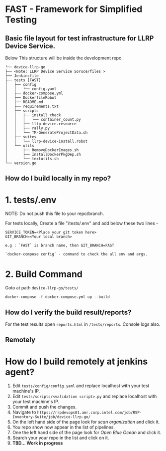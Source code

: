 # FAST - Framework for Simplified Testing

## Basic file layout for test infrastructure for LLRP Device Service.

 Below This structure will be inside the development repo. 

```
└── device-llrp-go
├── <Note: LLRP Device Service Soruce/files >
├── Jenkinsfile
├── tests [FAST]
│   ├── config
│   │   └── config.yaml
│   ├── docker-compose.yml
│   ├── DockerfileRobot
│   ├── README.md
│   ├── requirements.txt
│   ├── scripts
│   │   ├── install_check
│   │   │   └── container_count.py
│   │   ├── lltp-device.resource
│   │   ├── rally.py
│   │   └── TM-GenerateProjectData.sh
│   ├── suites
│   │   └── llrp-device-install.robot
│   └── utils
│       ├── RemoveDockerImages.sh
│       ├── InstallDockerPkgDep.sh
│       └── textutils.sh
└── version.go
```

## How do I build locally in my repo?

# 1. tests/.env 
NOTE: Do not push this file to your repo/branch.
    
For tests locally, Create a file "/tests/.env" and add below these two lines -

    SERVICE_TOKEN=<Place your git token here>
    GIT_BRANCH=<Your local branch>

    e.g : `FAST` is branch name, then GIT_BRANCH=FAST

    `docker-compose config` - command to check the all env and args.


# 2. Build Command 

  Goto at path `device-llrp-go/tests/`

  `docker-compose -f docker-compose.yml up --build`


## How do I verify the build result/reports?

  For the test results open `reports.html` in `/tests/reports`.
  Console logs also.



## Remotely
# How do I build remotely at jenkins agent?
 

1. Edit `tests/config/config.yaml` and replace localhost with your test machine's IP.
2. Edit `tests/scripts/<validation script>.py` and replace localhost with your test machine's IP.
3. Commit and push the changes.
4. Navigate to `https://rrpdevops01.amr.corp.intel.com/job/RSP-Inventory-Suite/job/device-llrp-go/`
5. On the left hand side of the page look for *scan organization* and click it.
6. You repo show now appear in the list of pipelines.
7. One the left hand side of the page look for *Open Blue Ocean* and click it.
8. Search your your repo in the list and click on it.
9. **TBD... Work in progress**